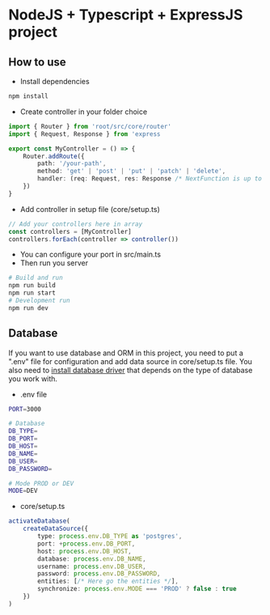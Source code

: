# NodeJS + Typescript + ExpressJS project
## How to use
- Install dependencies
```sh
npm install
```
- Create controller in your folder choice
```ts
import { Router } from 'root/src/core/router'
import { Request, Response } from 'express

export const MyController = () => {
    Router.addRoute({
        path: '/your-path',
        method: 'get' | 'post' | 'put' | 'patch' | 'delete',
        handler: (req: Request, res: Response /* NextFunction is up to you */) => {}
    })    
}
```
- Add controller in setup file (core/setup.ts)
```ts
// Add your controllers here in array
const controllers = [MyController]
controllers.forEach(controller => controller())
```
- You can configure your port in src/main.ts
- Then run you server
```sh
# Build and run
npm run build
npm run start
# Development run
npm run dev
```

## Database
If you want to use database and ORM in this project, you need to put a ".env" file for configuration and add data source in core/setup.ts file. You also need to [install database driver](https://typeorm.io/#installation) that depends on the type of database you work with.
- .env file
```sh
PORT=3000

# Database
DB_TYPE=
DB_PORT=
DB_HOST=
DB_NAME=
DB_USER=
DB_PASSWORD=

# Mode PROD or DEV
MODE=DEV
```
- core/setup.ts
```ts
activateDatabase(
    createDataSource({
        type: process.env.DB_TYPE as 'postgres',
        port: +process.env.DB_PORT,
        host: process.env.DB_HOST,
        database: process.env.DB_NAME,
        username: process.env.DB_USER,
        password: process.env.DB_PASSWORD,
        entities: [/* Here go the entities */],
        synchronize: process.env.MODE === 'PROD' ? false : true
    })
)
```